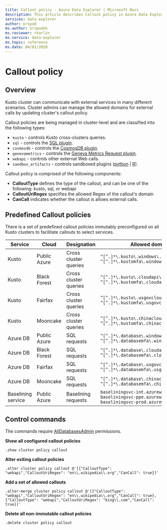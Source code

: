 ```yaml
---
title: Callout policy - Azure Data Explorer | Microsoft Docs
description: This article describes Callout policy in Azure Data Explorer.
services: data-explorer
author: orspod
ms.author: orspodek
ms.reviewer: rkarlin
ms.service: data-explorer
ms.topic: reference
ms.date: 04/01/2020
---
```

# Callout policy

## Overview

Kusto cluster can communicate with external services in many different scenarios.
Cluster admins can manage the allowed domains for external calls by updating cluster's callout policy.

Callout policies are being managed in cluster-level and are classified into the following types:
* `kusto` - controls Kusto cross-clusters queries.
* `sql` - controls the [SQL plugin](../query/sqlrequestplugin.md).
* `cosmosdb` - controls the [CosmosDB plugin](../query/cosmosdb-sqlrequestplugin.md).
* `genevametrics` - controls the [Geneva Metrics Request plugin](../query/geneva-metrics-requestplugin.md).
* `webapi` - controls other external Web calls.
* `sandbox_artifacts` - controls sandboxed plugins ([python](../query/pythonplugin.md) | [R](../query/rplugin.md)).

Callout policy is comprised of the following components:
* **CalloutType** defines the type of the callout, and can be one of the following: kusto, sql, or webapi
* **CalloutUriRegex** specifies the allowed Regex of the callout's domain
* **CanCall** indicates whether the callout is allows external calls.

## Predefined Callout policies
There is a set of predefined callout policies immutably preconfigured on all Kusto clusters to facilitate callouts to select services.

|Service      |Cloud        |Designation  |Allowed domains |
|-------------|-------------|-------------|-------------|
|Kusto |Public Azure |Cross cluster queries |`^[^.]*\.kusto\.windows\.net$` <br> `^[^.]*\.kustomfa\.windows\.net$` |
|Kusto |Black Forest |Cross cluster queries |`^[^.]*\.kusto\.cloudapi\.de$` <br> `^[^.]*\.kustomfa\.cloudapi\.de$` |
|Kusto |Fairfax |Cross cluster queries |`^[^.]*\.kusto\.usgovcloudapi\.net$` <br> `^[^.]*\.kustomfa\.usgovcloudapi\.net$` |
|Kusto |Mooncake |Cross cluster queries |`^[^.]*\.kusto\.chinacloudapi\.cn$` <br> `^[^.]*\.kustomfa\.chinacloudapi\.cn$` |
|Azure DB |Public Azure |SQL requests |`^[^.]*\.database\.windows\.net$` <br> `^[^.]*\.databasemfa\.windows\.net$` |
|Azure DB |Black Forest |SQL requests |`^[^.]*\.database\.cloudapi\.de$` <br> `^[^.]*\.databasemfa\.cloudapi\.de$` |
|Azure DB |Fairfax |SQL requests |`^[^.]*\.database\.usgovcloudapi\.net$` <br> `^[^.]*\.databasemfa\.usgovcloudapi\.net$` |
|Azure DB |Mooncake |SQL requests |`^[^.]*\.database\.chinacloudapi\.cn$` <br> `^[^.]*\.databasemfa\.chinacloudapi\.cn$` |
|Baselining service |Public Azure |Baselining requests |`baseliningsvc-int.azurewebsites.net` <br> `baseliningsvc-ppe.azurewebsites.net` <br> `baseliningsvc-prod.azurewebsites.net` |


## Control commands

The commands require [AllDatabasesAdmin](access-control/role-based-authorization.md) permissions.

**Show all configured callout policies**
```kusto
.show cluster policy callout
```

**Alter exiting callout policies**
```kusto
.alter cluster policy callout @'[{"CalloutType": "webapi","CalloutUriRegex": "en\\.wikipedia\\.org","CanCall": true}]'
```

**Add a set of allowed callouts**
```kusto
.alter-merge cluster policy callout @'[{"CalloutType": "webapi","CalloutUriRegex": "en\\.wikipedia\\.org","CanCall": true}, {"CalloutType": "webapi","CalloutUriRegex": "bing\\.com","CanCall": true}]'
```

**Delete all non-immutable callout policies**
```kusto
.delete cluster policy callout
```
